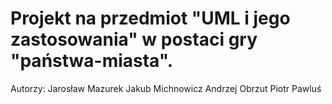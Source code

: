 # Projekt na przedmiot "UML i jego zastosowania" w postaci gry "państwa-miasta".
Autorzy:
Jarosław Mazurek
Jakub Michnowicz
Andrzej Obrzut
Piotr Pawluś
